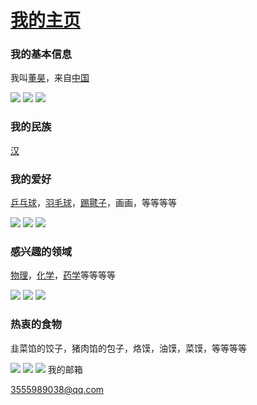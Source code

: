 <!DOCTYPE html>
<html lang="zh-cn">
 <head>
  <meta charset="utf-8"/>
  <title>董昊的第一个网页</title>
 </head>
 <body>
 <h1><a href="littlebabylon.github.io">我的主页</a></h1>
<h3>我的基本信息</h3>
 <p>我叫<a href="littlebabylon.github.io">董昊</a>，来自<a href="https://baike.baidu.com/item/%E4%B8%AD%E5%9B%BD/1122445">中国</a></p>
<img src="https://bkimg.cdn.bcebos.com/pic/77094b36acaf2edddce89705801001e9380193c5?x-bce-process=image/format,f_auto"/>
<img src="https://bkimg.cdn.bcebos.com/pic/b58f8c5494eef01f1b9b5e88e1fe9925bd317deb?x-bce-process=image/format,f_auto"/>
<img src="https://bkimg.cdn.bcebos.com/pic/730e0cf3d7ca7bcb3019fa7cbe096b63f624a806?x-bce-process=image/format,f_auto"/>
<h3>我的民族</h3>
<p><a href="https://baike.baidu.com/item/%E6%B1%89%E6%97%8F/130605">汉</a></p>
<h3>我的爱好</h3>
<p><a href="https://baike.baidu.com/item/%E4%B9%92%E4%B9%93%E7%90%83/221415">乒乓球</a>，<a href="https://baike.baidu.com/item/%E7%BE%BD%E6%AF%9B%E7%90%83/32511">羽毛球</a>，<a href="http://www.huajian.org/">踢毽子</a>，画画，等等等等</p>
<img src="https://gimg2.baidu.com/image_search/src=http%3A%2F%2Fimage-258.258.com%2Fupload%2Fueditor%2Fimage%2F20190726%2F1564113563784145.jpg&refer=http%3A%2F%2Fimage-258.258.com&app=2002&size=f9999,10000&q=a80&n=0&g=0n&fmt=jpeg?sec=1636852333&t=00572ecd2df315f80de8b08adf43d724"/>
<img src="https://gimg2.baidu.com/image_search/src=http%3A%2F%2Fpic.qjimage.com%2Fchineseview092%2Fhigh%2F482-7025.jpg&refer=http%3A%2F%2Fpic.qjimage.com&app=2002&size=f9999,10000&q=a80&n=0&g=0n&fmt=jpeg?sec=1636852534&t=44da06d9fda39c73db14b55f4827b5d1"/>
<img src="https://gimg2.baidu.com/image_search/src=http%3A%2F%2Fi01.c.aliimg.com%2Fimg%2Fibank%2F2010%2F635%2F247%2F173742536_1223890431.jpg&refer=http%3A%2F%2Fi01.c.aliimg.com&app=2002&size=f9999,10000&q=a80&n=0&g=0n&fmt=jpeg?sec=1636852655&t=b835cc51da8122e80730c22466a18871"/>
<h3>感兴趣的领域</h3>
<p><a href="https://baike.baidu.com/video?from=lemma&fromPage=lemmaTop&isSensitive=0&lemmaId=313183&secondId=25413853">物理</a>，<a href="https://baike.baidu.com/item/%E5%8C%96%E5%AD%A6/127240">化学</a>，<a href="http://baike.baidu.com/l/cEhfWnNI?bk_share=copy&bk_sharefr=wapbaike">药学</a>等等等等</p>
<img src="https://gimg2.baidu.com/image_search/src=http%3A%2F%2Fpic2.zhimg.com%2F80%2Fv2-e089776cffc7d366a544199239704817_hd.jpg&refer=http%3A%2F%2Fpic2.zhimg.com&app=2002&size=f9999,10000&q=a80&n=0&g=0n&fmt=jpeg?sec=1636853975&t=50a4b4b44abcbf51a9dec4d558b51ec5"/>
<img src="https://gimg2.baidu.com/image_search/src=http%3A%2F%2Fpicnew10.photophoto.cn%2F20151207%2Fhuaxueqicaipinjian-23869345_1.jpg&refer=http%3A%2F%2Fpicnew10.photophoto.cn&app=2002&size=f9999,10000&q=a80&n=0&g=0n&fmt=jpeg?sec=1636854005&t=6a386a251932d19727d8a5b2c4edb8df"/>
<img src="https://gimg2.baidu.com/image_search/src=http%3A%2F%2Fphotocdn.sohu.com%2F20151214%2Fmp48085534_1450054493629_1.jpeg&refer=http%3A%2F%2Fphotocdn.sohu.com&app=2002&size=f9999,10000&q=a80&n=0&g=0n&fmt=jpeg?sec=1636854106&t=ed2905846509803fa35cd64e38a378e0"/>
<h3>热衷的食物</h3>
<p>韭菜馅的饺子，猪肉馅的包子，烙馍，油馍，菜馍，等等等等</p>
<img src="https://gimg2.baidu.com/image_search/src=http%3A%2F%2Fdpic.tiankong.com%2F89%2Fzl%2FQJ8196273793.jpg%3Fx-oss-process%3Dstyle%2Fshow&refer=http%3A%2F%2Fdpic.tiankong.com&app=2002&size=f9999,10000&q=a80&n=0&g=0n&fmt=jpeg?sec=1636853335&t=4408449e6cdfe4630b598f2f3817e75d"/>
<img src="https://gimg2.baidu.com/image_search/src=http%3A%2F%2Fimg4.pxto.com.cn%2Fnews%2F202001%2F11%2F5e199e693ed1f.jpg&refer=http%3A%2F%2Fimg4.pxto.com.cn&app=2002&size=f9999,10000&q=a80&n=0&g=0n&fmt=jpeg?sec=1636853432&t=b7e4214503b4d3745306305d48ad4038"/>
<img src="https://gimg2.baidu.com/image_search/src=http%3A%2F%2Fcp1.douguo.com%2Fupload%2Fcaiku%2Fe%2Fa%2F2%2F690x390_ea0e7a38a2197197d04ad5cb2310f9f2.jpeg&refer=http%3A%2F%2Fcp1.douguo.com&app=2002&size=f9999,10000&q=a80&n=0&g=0n&fmt=jpeg?sec=1636853496&t=03d9a3dec282b96797ffa47713fac684"/>
<h12>我的邮箱</h12>
<p><a href="https://gimg2.baidu.com/image_search/src=http%3A%2F%2Fbpic.588ku.com%2Felement_origin_min_pic%2F18%2F12%2F25%2Ff04c0c5a2d85dc32c8fd30cbcc138e64.jpg&refer=http%3A%2F%2Fbpic.588ku.com&app=2002&size=f9999,10000&q=a80&n=0&g=0n&fmt=jpeg?sec=1636878282&t=fdacdd3d768cf8e1dba8027ba042badb">3555989038@qq.com</a></p>
</body>
</html>
